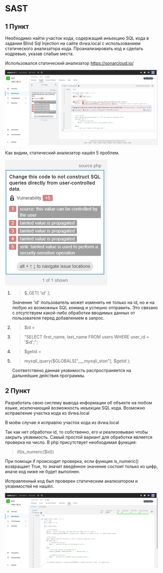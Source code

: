 # SAST

## 1 Пункт

Необходимо найти участок кода, содержащий инъекцию SQL кода в задании Blind Sql Injection на сайте dvwa.local с использованием статического анализатора кода. Проанализировать код и сделать кодревью, указав слабые места.

Использовался статический анализатор https://sonarcloud.io/

![image](code_screenshot.png)

Как видим, статический анализатор нашёл 5 проблем.

![image](finded_issues.png)

1. > $_GET[ 'id' ];
   
   Значение 'id' пользователь может изменить не только на id, но и на любую из возможных SQL команд и успешно отправить. Это связано с отсутствуем какой-либо обработки вводимых данных от пользователя перед добавлением в запрос.

2. > $id = 
3. > "SELECT first_name, last_name FROM users WHERE user_id = '$id';";
4. > $getid  = 
5. > mysqli_query($GLOBALS["___mysqli_ston"],  $getid ); 
   
   Соответствено данная уязвимость распространяется на дальнейшие действия программы.

## 2 Пункт

Разработать свою систему вывода информации об объекте на любом языке, исключающий возможность инъекции SQL кода. Возможно исправление участка кода из dvwa.local

В моём случае я исправлю участок кода из dvwa.local

Так как нет обработки id, то собственно, его и реализовываю чтобы закрыть уязвимость. Самый простой вариант для обработки является проверка на число. В php присутствует необходимая функция:

> if(is_numeric($id)) 

При помощи if происходит проверка, если функция is_numeric() возвращает True, то значит введённое значение состоит только из цифр, иначе код ниже не будет выполнен.

Исправленный код был проверен статическим анализатором и уязвимостей не нашёл.


![image](fixed_code_screenshot.png)
